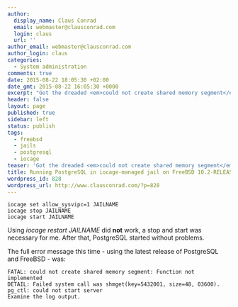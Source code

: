 ```yaml
---
author:
  display_name: Claus Conrad
  email: webmaster@clausconrad.com
  login: claus
  url: ''
author_email: webmaster@clausconrad.com
author_login: claus
categories:
  - System administration
comments: true
date: 2015-08-22 18:05:30 +02:00
date_gmt: 2015-08-22 16:05:30 +0000
excerpt: "Got the dreaded <em>could not create shared memory segment</em> error again after upgrading my jail (now managed by iocage, but I had the same issue using ezjail previously) with PostgreSQL to FreeBSD 10.2-RELEASE. Here's how I fixed it this time:\r\n"
header: false
layout: page
published: true
sidebar: left
status: publish
tags:
  - freebsd
  - jails
  - postgresql
  - iocage
teaser: 'Got the dreaded <em>could not create shared memory segment</em> error again after upgrading my jail (now managed by iocage, but I had the same issue using ezjail previously) with PostgreSQL to FreeBSD 10.2-RELEASE. Here''s how I fixed it this time:'
title: Running PostgreSQL in iocage-managed jail on FreeBSD 10.2-RELEASE
wordpress_id: 828
wordpress_url: http://www.clausconrad.com/?p=828
---
```

```shell
iocage set allow_sysvipc=1 JAILNAME
iocage stop JAILNAME
iocage start JAILNAME
```

Using _iocage restart JAILNAME_ did **not** work, a stop and start was necessary for me. After that, PostgreSQL started without problems.

The full error message this time - using the latest release of PostgreSQL and
FreeBSD - was:

```
FATAL: could not create shared memory segment: Function not implemented
DETAIL: Failed system call was shmget(key=5432001, size=48, 03600).
pg_ctl: could not start server
Examine the log output.
```
